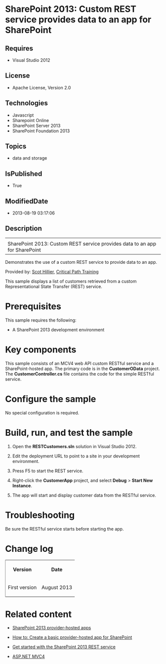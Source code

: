 # SharePoint 2013: Custom REST service provides data to an app for SharePoint
## Requires
* Visual Studio 2012
## License
* Apache License, Version 2.0
## Technologies
* Javascript
* Sharepoint Online
* SharePoint Server 2013
* SharePoint Foundation 2013
## Topics
* data and storage
## IsPublished
* True
## ModifiedDate
* 2013-08-19 03:17:06
## Description

<div id="header">
<table id="bottomTable" cellpadding="0" cellspacing="0">
<tbody>
<tr id="headerTableRow1">
<td align="left"><span id="runningHeaderText"></span></td>
</tr>
<tr id="headerTableRow2">
<td align="left"><span id="nsrTitle">SharePoint 2013: Custom REST service provides data to an app for SharePoint</span>
</td>
</tr>
</tbody>
</table>
</div>
<div id="mainSection">
<div id="mainBody">
<div>
<p>Demonstrates the use of a custom REST service to provide data to an app.</p>
</div>
<div>
<p><span>Provided by:</span> <a href="http://mvp.microsoft.com/en-us/mvp/Scot%20Hillier-33471" target="_blank">
Scot Hillier</a>, <a href="http://www.criticalpathtraining.com/Pages/default.aspx" target="_blank">
Critical Path Training</a></p>
<p>This sample displays a list of customers retrieved from a custom Representational State Transfer (REST) service.</p>
</div>
<h1>Prerequisites</h1>
<div id="sectionSection0" name="collapseableSection">
<p>This sample requires the following:</p>
<ul>
<li>
<p>A SharePoint 2013 development environment</p>
</li></ul>
</div>
<h1>Key components</h1>
<div id="sectionSection1" name="collapseableSection">
<p>This sample consists of an MCV4 web API custom RESTful service and a SharePoint-hosted app. The primary code is in the
<b><span class="keyword">CustomerOData</span></b> project. The <b><span class="keyword">CustomerController.cs</span></b> file contains the code for the simple RESTful service.</p>
</div>
<h1>Configure the sample</h1>
<div id="sectionSection2" name="collapseableSection">
<p>No special configuration is required.</p>
</div>
<h1>Build, run, and test the sample</h1>
<div id="sectionSection3" name="collapseableSection">
<div>
<ol>
<li>
<p>Open the <b><span class="keyword">RESTCustomers.sln</span></b> solution in Visual Studio 2012.</p>
</li><li>
<p>Edit the deployment URL to point to a site in your development environment.</p>
</li><li>
<p>Press F5 to start the REST service.</p>
</li><li>
<p>Right-click the <b><span class="keyword">CustomerApp</span></b> project, and select
<b><span class="ui">Debug</span></b> &gt; <b><span class="ui">Start New Instance</span></b>.</p>
</li><li>
<p>The app will start and display customer data from the RESTful service.</p>
</li></ol>
</div>
</div>
<h1>Troubleshooting</h1>
<div id="sectionSection4" name="collapseableSection">
<p>Be sure the RESTful service starts before starting the app.</p>
</div>
<h1>Change log</h1>
<div id="sectionSection5" name="collapseableSection"><b>
<div class="caption"></div>
</b>
<div>
<table width="50%" cellspacing="2" cellpadding="5" frame="lhs">
<tbody>
<tr>
<th>
<p>Version</p>
</th>
<th>
<p>Date</p>
</th>
</tr>
<tr>
<td>
<p>First version</p>
</td>
<td>
<p>August 2013</p>
</td>
</tr>
</tbody>
</table>
</div>
</div>
<h1>Related content</h1>
<div id="sectionSection6" name="collapseableSection">
<ul>
<li>
<p><a href="http://msdn.microsoft.com/en-us/library/fp179887.aspx#Self_hosted" target="_blank">SharePoint 2013 provider-hosted apps</a>
</p>
</li><li>
<p><a href="http://msdn.microsoft.com/en-us/library/fp142381.aspx" target="_blank">How to: Create a basic provider-hosted app for SharePoint</a>
</p>
</li><li>
<p><a href="http://msdn.microsoft.com/en-us/library/fp142380.aspx" target="_blank">Get started with the SharePoint 2013 REST service</a>
</p>
</li><li>
<p><a href="http://www.asp.net/mvc/mvc4" target="_blank">ASP.NET MVC4</a> </p>
</li></ul>
</div>
</div>
</div>
